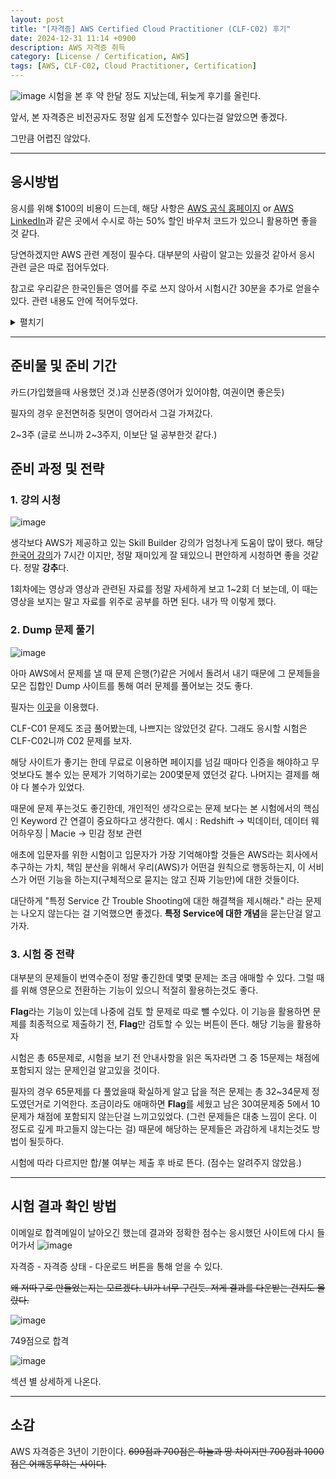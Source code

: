 ```yaml
---
layout: post
title: "[자격증] AWS Certified Cloud Practitioner (CLF-C02) 후기"
date: 2024-12-31 11:14 +0900
description: AWS 자격증 취득
category: [License / Certification, AWS]
tags: [AWS, CLF-C02, Cloud Practitioner, Certification]
---
```


![image](https://github.com/user-attachments/assets/0eab2472-1a30-4a06-a5bd-79ac522e8a8f)
시험을 본 후 약 한달 정도 지났는데, 뒤늦게 후기를 올린다.

앞서, 본 자격증은 비전공자도 정말 쉽게 도전할수 있다는걸 알았으면 좋겠다.

그만큼 어렵진 않았다.

---

## 응시방법

응시를 위해 $100의 비용이 드는데, 해당 사항은 [AWS 공식 홈페이지](https://aws.amazon.com/ko/?nc2=h_lg) or [AWS LinkedIn](https://www.linkedin.com/company/amazon-web-services/posts/?feedView=all)과 같은 곳에서 수시로 하는 50% 할인 바우처 코드가 있으니 활용하면 좋을 것 같다.

당연하겠지만 AWS 관련 계정이 필수다.
대부분의 사람이 알고는 있을것 같아서 응시 관련 글은 따로 접어두었다.

참고로 우리같은 한국인들은 영어를 주로 쓰지 않아서 시험시간 30분을 추가로 얻을수 있다.
관련 내용도 안에 적어두었다.

<details markdown="1">
  <summary> 펼치기 </summary>

AWS 자격증 시험을 응시하기 위해 [AWS 응시 링크](https://aws.amazon.com/ko/certification/certification-prep/testing/)에 들어간다.

들어가면 아래와 같이 나오는데
![a](https://github.com/user-attachments/assets/c0d77914-0ae0-4c50-bc83-fe845a5df71b)

시험 예약을 누르자

![ㅁ](https://github.com/user-attachments/assets/2c2b9a45-ba69-40df-ad80-013ad70cad2f)

계정이 없으면 회원가입이 떴던거로 기억한다.
계정을 만들고 '계정으로 이동'을 누르면

![ㅁ](https://github.com/user-attachments/assets/4306553f-cb17-4161-8e06-225da8789889)

다음과 같은 창이 뜨는데, 한글부터 설정하자.

![ㅁㅁ](https://github.com/user-attachments/assets/5a5022ad-a4e5-44f5-84bb-30777e003feb)

시험 등록 - 시험 예약 - 승인하기 후 (난 이미 봐서 CLF 과목이 안뜬다.)
과목을 잘 선택하면 버튼이 [예약]으로 활성화 된다.

![ㄴ](https://github.com/user-attachments/assets/d88f90aa-0507-435f-82fc-59ea50cc798f)

온 / 오프라인으로 시험을 볼 수 있는데, 필자는 오프라인으로 선택했다.
온라인은 꽤나 까다롭게 웹캠으로 주변 상황을 체크한다고 한다.

이후 한국어로 잘 선택을 해주고 그대로 쭉쭉 진행하는데..
여기서부터 설명은 좀 무의미한게 그대로 진행하면 끝이다.

필자의 경우 시험 장소는 **HWG Testing Gangnam Center**를 골랐는데
나름 시설도 깔끔하고 시험을 치르기에는 문제가 전혀 없었다.

본인이 바우처 코드가 있다면 결제하기 직전, 코드를 입력하는 칸이 있다.
해당 칸에 입력하면 된다.

### 시험 추가시간 30분 확보 방법

![ㅁ](https://github.com/user-attachments/assets/19fa0737-a132-44b8-8329-88175093fc2b)
시험 등록 - 시험 편의 지원 - 편의지원 요청
을 통해 요청을 보내면 완료된다.

</details>

---

## 준비물 및 준비 기간

카드(가입했을때 사용했던 것.)과 신분증(영어가 있어야함, 여권이면 좋은듯)

필자의 경우 운전면허증 뒷면이 영어라서 그걸 가져갔다.

2~3주 (글로 쓰니까 2~3주지, 이보단 덜 공부한것 같다.)

## 준비 과정 및 전략

### 1. 강의 시청

![image](https://github.com/user-attachments/assets/b25acd2d-2b49-47b1-bfb4-51ffc6358c39)

생각보다 AWS가 제공하고 있는 Skill Builder 강의가 엄청나게 도움이 많이 됐다.
해당 [한국어 강의](https://explore.skillbuilder.aws/learn/course/13522/aws-cloud-practitioner-essentials-korean-hangug-eo-gang-ui)가 7시간 이지만, 정말 재미있게 잘 돼있으니 편안하게 시청하면 좋을 것같다. 정말 **강추**다.

1회차에는 영상과 영상과 관련된 자료를 정말 자세하게 보고
1~2회 더 보는데, 이 때는 영상을 보지는 말고 자료를 위주로 공부를 하면 된다. 내가 딱 이렇게 했다.

### 2. Dump 문제 풀기

![image](https://github.com/user-attachments/assets/1322316f-8556-430b-ad1a-4993b3bfcc0e)

아마 AWS에서 문제를 낼 때 문제 은행(?)같은 거에서 돌려서 내기 때문에 그 문제들을 모은 집합인 Dump 사이트를 통해 여러 문제를 풀어보는 것도 좋다.

필자는 [이곳](https://www.examtopics.com/exams/amazon/aws-certified-cloud-practitioner-clf-c02/)을 이용했다.

CLF-C01 문제도 조금 풀어봤는데, 나쁘지는 않았던것 같다.
그래도 응시할 시험은 CLF-C02니까 C02 문제를 보자.

해당 사이트가 좋기는 한데 무료로 이용하면 페이지를 넘길 때마다 인증을 해야하고
무엇보다도 볼수 있는 문제가 기억하기로는 200몇문제 였던것 같다.
나머지는 결제를 해야 다 볼수가 있었다.

때문에 문제 푸는것도 좋긴한데, 개인적인 생각으로는 문제 보다는
본 시험에서의 핵심인 Keyword 간 연결이 중요하다고 생각한다.
예시 : Redshift -> 빅데이터, 데이터 웨어하우징 | Macie -> 민감 정보 관련

애초에 입문자를 위한 시험이고 입문자가 가장 기억해야할 것들은 AWS라는 회사에서 추구하는 가치, 책임 분산을 위해서 우리(AWS)가 어떤걸 원칙으로 행동하는지, 이 서비스가 어떤 기능을 하는지(구체적으로 묻지는 않고 진짜 기능만)에 대한 것들이다.

대단하게 "특정 Service 간 Trouble Shooting에 대한 해결책을 제시해라." 라는 문제는 나오지 않는다는 걸 기억했으면 좋겠다. **특정 Service에 대한 개념**을 묻는단걸 알고가자.

### 3. 시험 중 전략

대부분의 문제들이 번역수준이 정말 좋긴한데
몇몇 문제는 조금 애매할 수 있다. 그럴 때를 위해 영문으로 전환하는 기능이 있으니 적절히 활용하는것도 좋다.

**Flag**라는 기능이 있는데 나중에 검토 할 문제로 따로 뺄 수있다. 이 기능을 활용하면 문제를 최종적으로 제출하기 전, **Flag**만 검토할 수 있는 버튼이 뜬다. 해당 기능을 활용하자

시험은 총 65문제로, 시험을 보기 전 안내사항을 읽은 독자라면 그 중 15문제는 채점에 포함되지 않는 문제인걸 알고있을 것이다.

필자의 경우 65문제를 다 풀었을때 확실하게 알고 답을 적은 문제는 총 32~34문제 정도였던거로 기억한다. 조금이라도 애매하면 **Flag**를 세웠고 남은 30여문제중 5에서 10문제가 채점에 포함되지 않는단걸 느끼고있었다. (그런 문제들은 대충 느낌이 온다. 이 정도로 깊게 파고들지 않는다는 걸)
때문에 해당하는 문제들은 과감하게 내치는것도 방법이 될듯하다.

시험에 따라 다르지만 합/불 여부는 제출 후 바로 뜬다. (점수는 알려주지 않았음.)

---

## 시험 결과 확인 방법

이메일로 합격메일이 날아오긴 했는데
결과와 정확한 점수는 응시했던 사이트에 다시 들어가서
![image](https://github.com/user-attachments/assets/619a26bd-8a21-489d-b5ea-2f2f44a37252)

자격증 - 자격증 상태 - 다운로드 버튼을 통해 얻을 수 있다.

~~왜 저따구로 만들었는지는 모르겠다. UI가 너무 구린듯. 저게 결과를 다운받는 건지도 몰랐다.~~

![image](https://github.com/user-attachments/assets/cb52e5c8-3efb-4c99-bf3a-ff573f521638)

749점으로 합격

![image](https://github.com/user-attachments/assets/fc07589d-aabc-4647-b79a-54afcbb1e707)

섹션 별 상세하게 나온다.

---

## 소감

AWS 자격증은 3년이 기한이다.
~~699점과 700점은 하늘과 땅 차이지만
700점과 1000점은 어깨동무하는 사이다.~~
